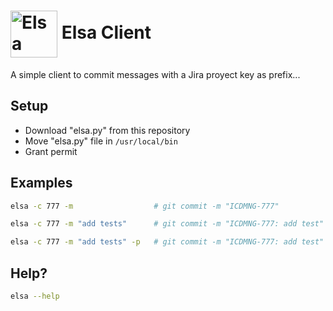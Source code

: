 # <img align="center" src="https://user-images.githubusercontent.com/18221356/131405849-aa3e6b78-df8c-4417-a8bf-91b97338ba68.gif" alt="Elsa" width="75"/> Elsa Client

A simple client to commit messages with a Jira proyect key as prefix...

## Setup

- Download "elsa.py" from this repository
- Move "elsa.py" file in `/usr/local/bin`
- Grant permit 

## Examples

```bash
elsa -c 777 -m                  # git commit -m "ICDMNG-777"

elsa -c 777 -m "add tests"      # git commit -m "ICDMNG-777: add test"

elsa -c 777 -m "add tests" -p   # git commit -m "ICDMNG-777: add test" & git push origin ${current_branch}
```


## Help?

```bash
elsa --help
```

